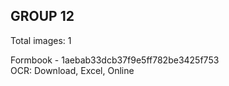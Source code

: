 ## GROUP 12
Total images: 1  

Formbook - 1aebab33dcb37f9e5ff782be3425f753  
OCR: Download, Excel, Online  

